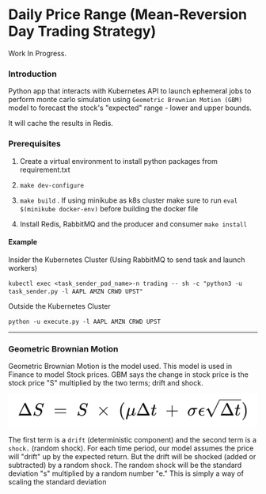 # Daily Price Range (Mean-Reversion Day Trading Strategy)

Work In Progress.

### Introduction
Python app that interacts with Kubernetes API to launch ephemeral jobs to 
perform monte carlo simulation using ```Geometric Brownian Motion (GBM)``` 
model to forecast the stock's "expected" range - lower and upper bounds.

It will cache the results in Redis. 

### Prerequisites
1. Create a virtual environment to install python packages from requirement.txt
2. ``` make dev-configure ```
3. ``` make build ``` . If using minikube as k8s cluster make sure to run ``` eval $(minikube docker-env) ``` before building the docker file
    
4. Install Redis, RabbitMQ and the producer and consumer ``` make install ```

#### Example
Insider the Kubernetes Cluster (Using RabbitMQ to send task and launch workers)
```.shell script
kubectl exec <task_sender_pod_name>-n trading -- sh -c "python3 -u task_sender.py -l AAPL AMZN CRWD UPST"
```

Outside the Kubernetes Cluster
```.shell script
python -u execute.py -l AAPL AMZN CRWD UPST 
```

---
### Geometric Brownian Motion

Geometric Brownian Motion is the model used. This model is used in Finance to model Stock prices. 
GBM says the change in stock price is the stock price "S" multiplied by the two terms; drift and shock.

![Image of GBM](https://github.com/arisdavid/daily-price-range/blob/master/documentation/img/eq.png)

The first term is a ```drift``` (deterministic component) and the second term is a ```shock.``` (random shock). 
For each time period, our model assumes the price will "drift" up by the expected return. 
But the drift will be shocked (added or subtracted) by a random shock. 
The random shock will be the standard deviation "s" multiplied by a random number "e." 
This is simply a way of scaling the standard deviation

